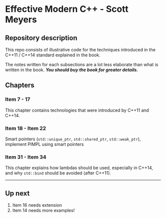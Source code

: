 # Effective Modern C++ - Scott Meyers

## Repository description

This repo consists of illustrative code for the techniques introduced in the C++11 / C++14 standard explained in the book.

The notes written for each subsections are a lot less elaborate than what is written in the book. ***You should buy the book for greater details.***

## Chapters

### **Item 7 - 17**

This chapter contains technologies that were introduced by C++11 and C++14.

### **Item 18 - Item 22**

Smart pointers (`std::unique_ptr`, `std::shared_ptr`, `std::weak_ptr`), implement PIMPL using smart pointers

### **Item 31 - Item 34**

This chapter explains how lambdas should be used, especially in C++14, and why `std::bind` should be avoided (after C++11).

***

## Up next

1. Item 16 needs extension
2. Item 14 needs more examples!
